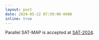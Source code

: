 ```yaml
---
layout: post
date: 2024-05-22 07:59:00-0400
inline: true
---
```


Parallel SAT-MAP is accepted at [SAT-2024](https://satisfiability.org/SAT24/).
